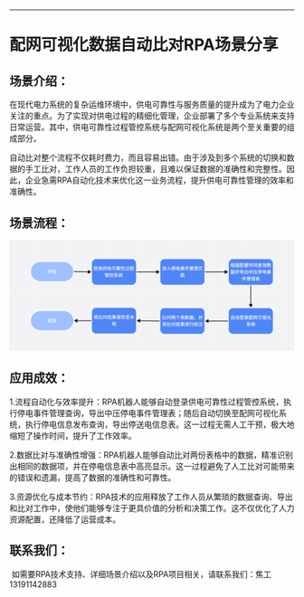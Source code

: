<h1 class="navbarBottom"></h1>

***

# 配网可视化数据自动比对RPA场景分享

## 场景介绍：

​	在现代电力系统的复杂运维环境中，供电可靠性与服务质量的提升成为了电力企业关注的重点。为了实现对供电过程的精细化管理，企业部署了多个专业系统来支持日常运营。其中，供电可靠性过程管控系统与配网可视化系统是两个至关重要的组成部分。

​	自动比对整个流程不仅耗时费力，而且容易出错。由于涉及到多个系统的切换和数据的手工比对，工作人员的工作负担较重，且难以保证数据的准确性和完整性。因此，企业急需RPA自动化技术来优化这一业务流程，提升供电可靠性管理的效率和准确性。

## 场景流程：

![img](./images/图片1.png) 

## 应用成效：

​	1.流程自动化与效率提升：RPA机器人能够自动登录供电可靠性过程管控系统，执行停电事件管理查询，导出中压停电事件管理表；随后自动切换至配网可视化系统，执行停电信息发布查询，导出停送电信息表。这一过程无需人工干预，极大地缩短了操作时间，提升了工作效率。

​	2.数据比对与准确性增强：RPA机器人能够自动比对两份表格中的数据，精准识别出相同的数据项，并在停电信息表中高亮显示。这一过程避免了人工比对可能带来的错误和遗漏，提高了数据的准确性和可靠性。

​	3.资源优化与成本节约：RPA技术的应用释放了工作人员从繁琐的数据查询、导出和比对工作中，使他们能够专注于更具价值的分析和决策工作。这不仅优化了人力资源配置，还降低了运营成本。

## 联系我们：

​	如需要RPA技术支持、详细场景介绍以及RPA项目相关，请联系我们：焦工 13191142883
